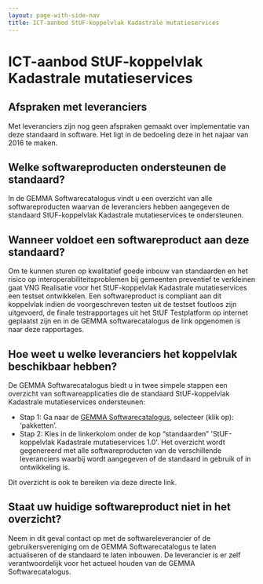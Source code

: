 ```yaml
---
layout: page-with-side-nav
title: ICT-aanbod StUF-koppelvlak Kadastrale mutatieservices
---
```

# ICT-aanbod StUF-koppelvlak Kadastrale mutatieservices

## Afspraken met leveranciers
Met leveranciers zijn nog geen afspraken gemaakt over implementatie van deze standaard in software. Het ligt in de bedoeling deze in het najaar van 2016 te maken.

## Welke softwareproducten ondersteunen de standaard?
In de GEMMA Softwarecatalogus vindt u een overzicht van alle softwareproducten waarvan de leveranciers hebben aangegeven de standaard StUF-koppelvlak Kadastrale mutatieservices te ondersteunen.

## Wanneer voldoet een softwareproduct aan deze standaard?
Om te kunnen sturen op kwalitatief goede inbouw van standaarden en het risico op interoperabiliteitsproblemen bij gemeenten preventief te verkleinen gaat VNG Realisatie voor het StUF-koppelvlak Kadastrale mutatieservices een testset ontwikkelen. Een softwareproduct is compliant aan dit koppelvlak indien de voorgeschreven testen uit de testset foutloos zijn uitgevoerd, de finale testrapportages uit het StUF Testplatform op internet geplaatst zijn en in de GEMMA softwarecatalogus de link opgenomen is naar deze rapportages.

## Hoe weet u welke leveranciers het koppelvlak beschikbaar hebben?
De GEMMA Softwarecatalogus biedt u in twee simpele stappen een overzicht van softwareapplicaties die de standaard StUF-koppelvlak Kadastrale mutatieservices ondersteunen:

* Stap 1: Ga naar de [GEMMA Softwarecatalogus](https://www.softwarecatalogus.nl/), selecteer (klik op): ‘pakketten’.
* Stap 2: Kies in de linkerkolom onder de kop “standaarden” 'StUF-koppelvlak Kadastrale mutatieservices 1.0'. Het overzicht wordt gegenereerd met alle softwareproducten van de verschillende leveranciers waarbij wordt aangegeven of de standaard in gebruik of in ontwikkeling is.

Dit overzicht is ook te bereiken via deze directe link.

## Staat uw huidige softwareproduct niet in het overzicht?
Neem in dit geval contact op met de softwareleverancier of de gebruikersvereniging om de GEMMA Softwarecatalogus te laten actualiseren of de standaard te laten inbouwen. De leverancier is er zelf verantwoordelijk voor het actueel houden van de GEMMA Softwarecatalogus.